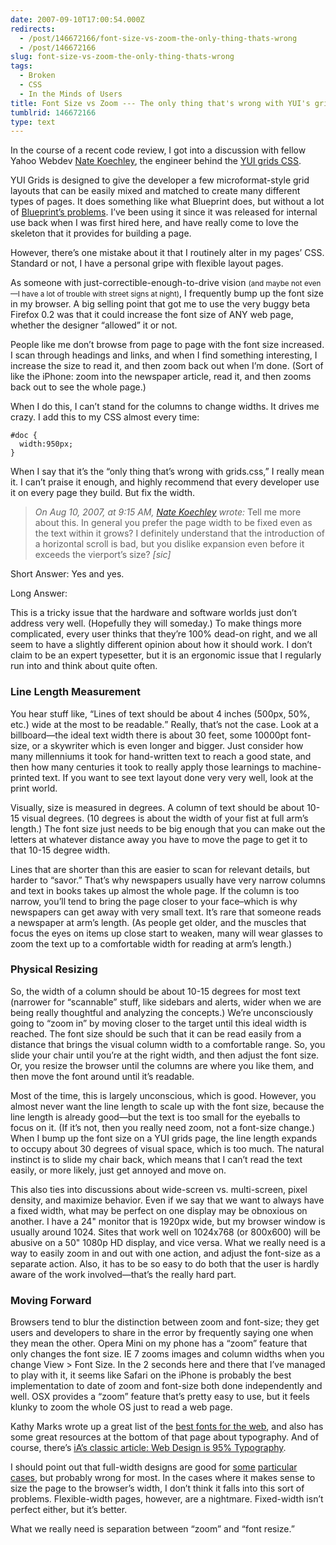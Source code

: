 ```yaml
---
date: 2007-09-10T17:00:54.000Z
redirects:
  - /post/146672166/font-size-vs-zoom-the-only-thing-thats-wrong
  - /post/146672166
slug: font-size-vs-zoom-the-only-thing-thats-wrong
tags:
  - Broken
  - CSS
  - In the Minds of Users
title: Font Size vs Zoom --- The only thing that's wrong with YUI's grids.css
tumblrid: 146672166
type: text
---
```

<p>In the course of a recent code review, I got into a discussion with fellow Yahoo Webdev <a href="http://nate.koechley.com">Nate Koechley</a>, the engineer behind the <a href="http://developer.yahoo.com/yui/grids/">YUI grids CSS</a>.</p>

<p>YUI Grids is designed to give the developer a few microformat-style grid layouts that can be easily mixed and matched to create many different types of pages.  It does something like what Blueprint does, but without a lot of <a href="http://foohack.com/2007/08/blueprint-css-framework-vs-yui-grids/">Blueprint&rsquo;s problems</a>.  I&rsquo;ve been using it since it was released for internal use back when I was first hired here, and have really come to love the skeleton that it provides for building a page.</p>

<p>However, there&rsquo;s one mistake about it that I routinely alter in my pages&rsquo; CSS.  Standard or not, I have a personal gripe with flexible layout pages.</p>

<p>As someone with just-correctible-enough-to-drive vision <small>(and maybe not even&mdash;I have a lot of trouble with street signs at night)</small>, I frequently bump up the font size in my browser.  A big selling point that got me to use the very buggy beta Firefox 0.2 was that it could increase the font size of ANY web page, whether the designer &ldquo;allowed&rdquo; it or not.</p>

<p>People like me don&rsquo;t browse from page to page with the font size increased.  I scan through headings and links, and when I find something interesting, I increase the size to read it, and then zoom back out when I&rsquo;m done.  (Sort of like the iPhone: zoom into the newspaper article, read it, and then zooms back out to see the whole page.)</p>

<p>When I do this, I can&rsquo;t stand for the columns to change widths.  It drives me crazy.  I add this to my CSS almost every time:</p>

<p><code class="block css">#doc {
  width:950px;
}</code></p>

<p>When I say that it&rsquo;s the &ldquo;only thing that&rsquo;s wrong with grids.css,&rdquo; I really mean it.  I can&rsquo;t praise it enough, and highly recommend that every developer use it on every page they build.  But fix the width.</p>

<blockquote><cite class="hcard">On Aug 10, 2007, at 9:15 AM, <a class="fn" href="http://nate.koechley.com">Nate Koechley</a> wrote:</cite>
Tell me more about this. In general you prefer the page width to be fixed even as the text within it grows? I definitely understand that the introduction of a horizontal scroll is bad, but you dislike expansion even before it exceeds the vierport&rsquo;s size? <i>[sic]</i></blockquote>

<p>Short Answer: Yes and yes.</p>

<p>Long Answer:</p>

<p>This is a tricky issue that the hardware and software worlds just don&rsquo;t address very well.  (Hopefully they will someday.)  To make things more complicated, every user thinks that they&rsquo;re 100% dead-on right, and we all seem to have a slightly different opinion about how it should work.  I don&rsquo;t claim to be an expert typesetter, but it is an ergonomic issue that I regularly run into and think about quite often.</p>

<h3>Line Length Measurement</h3>

<p>You hear stuff like, <q>Lines of text should be about 4 inches (500px, 50%, etc.) wide at the most to be readable.</q>  Really, that&rsquo;s not the case.  Look at a billboard&mdash;the ideal text width there is about 30 feet, some 10000pt font-size, or a skywriter which is even longer and bigger.  Just consider how many millenniums it took for hand-written text to reach a good state, and then how many centuries it took to really apply those learnings to machine-printed text.  If you want to see text layout done very very well, look at the print world.</p>

<p>Visually, size is measured in degrees.  A column of text should be about 10-15 visual degrees.  (10 degrees is about the width of your fist at full arm&rsquo;s length.)  The font size just needs to be big enough that you can make out the letters at whatever distance away you have to move the page to get it to that 10-15 degree width.</p>

<p>Lines that are shorter than this are easier to scan for relevant details, but harder to &ldquo;savor.&rdquo;  That&rsquo;s why newspapers usually have very narrow columns and text in books takes up almost the whole page.  If the column is too narrow, you&rsquo;ll tend to bring the page closer to your face&ndash;which is why newspapers can get away with very small text.  It&rsquo;s rare that someone reads a newspaper at arm&rsquo;s length.  (As people get older, and the muscles that focus the eyes on items up close start to weaken, many will wear glasses to zoom the text up to a comfortable width for reading at arm&rsquo;s length.)</p>

<h3>Physical Resizing</h3>

<p>So, the width of a column should be about 10-15 degrees for most text (narrower for &ldquo;scannable&rdquo; stuff, like sidebars and alerts, wider when we are being really thoughtful and analyzing the concepts.)  We&rsquo;re unconsciously going to &ldquo;zoom in&rdquo; by moving closer to the target until this ideal width is reached.  The font size should be such that it can be read easily from a distance that brings the visual column width to a comfortable range.  So, you slide your chair until you&rsquo;re at the right width, and then adjust the font size.  Or, you resize the browser until the columns are where you like them, and then move the font around until it&rsquo;s readable.</p>

<p>Most of the time, this is largely unconscious, which is good.  However, you almost never want the line length to scale up with the font size, because the line length is already good&mdash;but the text is too small for the eyeballs to focus on it.  (If it&rsquo;s not, then you really need zoom, not a font-size change.)  When I bump up the font size on a YUI grids page, the line length expands to occupy about 30 degrees of visual space, which is too much.  The natural instinct is to slide my chair back, which means that I can&rsquo;t read the text easily, or more likely, just get annoyed and move on.</p>

<p>This also ties into discussions about wide-screen vs. multi-screen, pixel density, and maximize behavior.  Even if we say that we want to always have a fixed width, what may be perfect on one display may be obnoxious on another.  I have a 24&quot; monitor that is 1920px wide, but my browser window is usually around 1024.  Sites that work well on 1024x768 (or 800x600) will be abusive on a 50&quot; 1080p HD display, and vice versa.  What we really need is a way to easily zoom in and out with one action, and adjust the font-size as a separate action.  Also, it has to be so easy to do both that the user is hardly aware of the work involved&mdash;that&rsquo;s the really hard part.</p>

<h3>Moving Forward</h3>

<p>Browsers tend to blur the distinction between zoom and font-size; they get users and developers to share in the error by frequently saying one when they mean the other.  Opera Mini on my phone has a &ldquo;zoom&rdquo; feature that only changes the font size.  IE 7 zooms images and column widths when you change View &gt; Font Size.  In the 2 seconds here and there that I&rsquo;ve managed to play with it, it seems like Safari on the iPhone is probably the best implementation to date of zoom and font-size both done independently and well.  OSX provides a &ldquo;zoom&rdquo; feature that&rsquo;s pretty easy to use, but it feels klunky to zoom the whole OS just to read a web page.</p>

<p>Kathy Marks wrote up a great list of the <a href="http://www.kathymarks.com/archives/2006/11/best_fonts_for_the_web_1.html">best fonts for the web</a>, and also has some great resources at the bottom of that page about typography.  And of course, there&rsquo;s <a href="http://www.informationarchitects.jp/the-web-is-all-about-typography-period">iA&rsquo;s classic article: Web Design is 95% Typography</a>.</p>

<p>I should point out that full-width designs are good for <a href="http://search.yahoo.com/search?p=full+width+css">some</a> <a href="http://mail.yahoo.com">particular</a> <a href="http://maps.google.com/maps?q=701+1st+ave+94089">cases</a>, but probably wrong for most.  In the cases where it makes sense to size the page to the browser&rsquo;s width, I don&rsquo;t think it falls into this sort of problems.  Flexible-width pages, however, are a nightmare.  Fixed-width isn&rsquo;t perfect either, but it&rsquo;s better.</p>

<p>What we really need is separation between &ldquo;zoom&rdquo; and &ldquo;font resize.&rdquo;</p>
